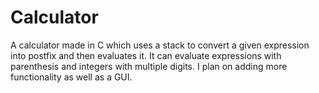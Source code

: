 # Calculator
A calculator made in C which uses a stack to convert a given expression into postfix and then evaluates it. It can evaluate expressions with parenthesis and integers with multiple digits. I plan on adding more functionality as well as a GUI.
